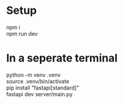 # Setup

npm i  
npm run dev

# In a seperate terminal

python -m venv .venv  
source .venv/bin/activate  
pip install "fastapi[standard]"  
fastapi dev server/main.py
